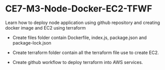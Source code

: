 # CE7-M3-Node-Docker-EC2-TFWF
Learn how to deploy node application using github repository and creating docker image and EC2 using terraform

- Create files folder contain Dockerfile, index.js, package.json and package-lock.json

- Create terraform folder contain all the terraform file use to create EC2.

- Create github workflow to deploy terraform into AWS services.